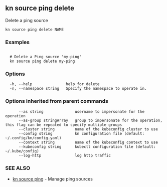 ## kn source ping delete

Delete a ping source

```
kn source ping delete NAME
```

### Examples

```

  # Delete a Ping source 'my-ping'
  kn source ping delete my-ping
```

### Options

```
  -h, --help               help for delete
  -n, --namespace string   Specify the namespace to operate in.
```

### Options inherited from parent commands

```
      --as string              username to impersonate for the operation
      --as-group stringArray   group to impersonate for the operation, this flag can be repeated to specify multiple groups
      --cluster string         name of the kubeconfig cluster to use
      --config string          kn configuration file (default: ~/.config/kn/config.yaml)
      --context string         name of the kubeconfig context to use
      --kubeconfig string      kubectl configuration file (default: ~/.kube/config)
      --log-http               log http traffic
```

### SEE ALSO

* [kn source ping](kn_source_ping.md)	 - Manage ping sources

